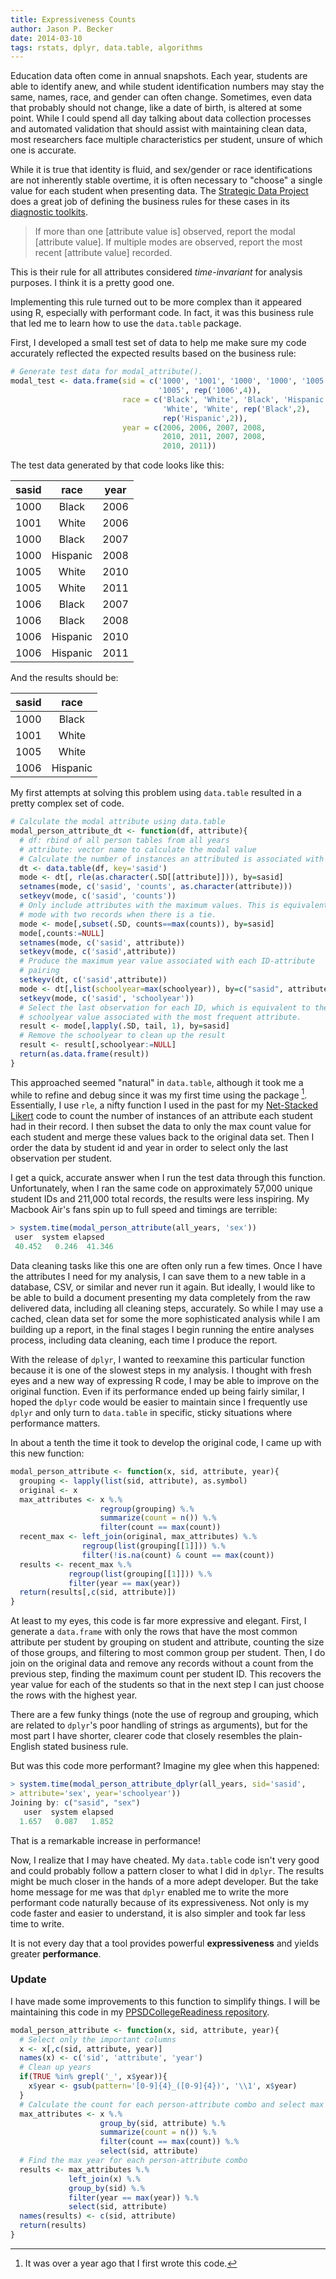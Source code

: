 ```yaml
---
title: Expressiveness Counts
author: Jason P. Becker
date: 2014-03-10
tags: rstats, dplyr, data.table, algorithms
---
```


Education data often come in annual snapshots. Each year, students are able to identify anew, and while student identification numbers may stay the same, names, race, and gender can often change. Sometimes, even data that probably should not change, like a date of birth, is altered at some point. While I could spend all day talking about data collection processes and automated validation that should assist with maintaining clean data, most researchers face multiple characteristics per student, unsure of which one is accurate.

While it is true that identity is fluid, and sex/gender or race identifications are not inherently stable overtime, it is often necessary to "choose" a single value for each student when presenting data. The [Strategic Data Project](http://www.strategicdataproject.com) does a great job of defining the business rules for these cases in its [diagnostic toolkits](http://www.gse.harvard.edu/sdp/resources/toolkit.php).

>If more than one [attribute value is] observed, report the modal [attribute value]. If multiple modes are observed, report the most recent [attribute value] recorded.

This is their rule for all attributes considered *time-invariant* for analysis purposes. I think it is a pretty good one.

Implementing this rule turned out to be more complex than it appeared using R, especially with performant code. In fact, it was this business rule that led me to learn how to use the `data.table` package.

First, I developed a small test set of data to help me make sure my code accurately reflected the expected results based on the business rule:

```r
# Generate test data for modal_attribute().
modal_test <- data.frame(sid = c('1000', '1001', '1000', '1000', '1005', 
                                 '1005', rep('1006',4)),
                         race = c('Black', 'White', 'Black', 'Hispanic',
                                  'White', 'White', rep('Black',2), 
                                  rep('Hispanic',2)),
                         year = c(2006, 2006, 2007, 2008,
                                  2010, 2011, 2007, 2008,
                                  2010, 2011))
```

The test data generated by that code looks like this:
    
| sasid |   race   | year |
| ----- | :------: | :--: |
|  1000 |  Black   | 2006 |
|  1001 |  White   | 2006 |
|  1000 |  Black   | 2007 |
|  1000 | Hispanic | 2008 |
|  1005 |  White   | 2010 |
|  1005 |  White   | 2011 |
|  1006 |  Black   | 2007 |
|  1006 |  Black   | 2008 |
|  1006 | Hispanic | 2010 |
|  1006 | Hispanic | 2011 |

And the results should be:

| sasid | race     |
| ----- | :------: |
| 1000  | Black    |
| 1001  | White    |
| 1005  | White    |
| 1006  | Hispanic |

My first attempts at solving this problem using `data.table` resulted in a pretty complex set of code.

```r
# Calculate the modal attribute using data.table
modal_person_attribute_dt <- function(df, attribute){
  # df: rbind of all person tables from all years
  # attribute: vector name to calculate the modal value
  # Calculate the number of instances an attributed is associated with an id
  dt <- data.table(df, key='sasid')
  mode <- dt[, rle(as.character(.SD[[attribute]])), by=sasid]
  setnames(mode, c('sasid', 'counts', as.character(attribute)))
  setkeyv(mode, c('sasid', 'counts'))
  # Only include attributes with the maximum values. This is equivalent to the
  # mode with two records when there is a tie.
  mode <- mode[,subset(.SD, counts==max(counts)), by=sasid]
  mode[,counts:=NULL]
  setnames(mode, c('sasid', attribute))
  setkeyv(mode, c('sasid',attribute))
  # Produce the maximum year value associated with each ID-attribute 
  # pairing    
  setkeyv(dt, c('sasid',attribute))
  mode <- dt[,list(schoolyear=max(schoolyear)), by=c("sasid", attribute)][mode]
  setkeyv(mode, c('sasid', 'schoolyear'))
  # Select the last observation for each ID, which is equivalent to the highest
  # schoolyear value associated with the most frequent attribute.
  result <- mode[,lapply(.SD, tail, 1), by=sasid]
  # Remove the schoolyear to clean up the result
  result <- result[,schoolyear:=NULL]
  return(as.data.frame(result))
}
```

This approached seemed "natural" in `data.table`, although it took me a while to refine and debug since it was my first time using the package [^2012]. Essentially, I use `rle`, a nifty function I used in the past for my [Net-Stacked Likert]({filename}/ranked-likert-scale-visualization.md) code to count the number of instances of an attribute each student had in their record. I then subset the data to only the max count value for each student and merge these values back to the original data set. Then I order the data by student id and year in order to select only the last observation per student.

I get a quick, accurate answer when I run the test data through this function. Unfortunately, when I ran the same code on approximately 57,000 unique student IDs and 211,000 total records, the results were less inspiring. My Macbook Air's fans spin up to full speed and timings are terrible:

```r
> system.time(modal_person_attribute(all_years, 'sex'))
 user  system elapsed 
 40.452   0.246  41.346 
```

Data cleaning tasks like this one are often only run a few times. Once I have the attributes I need for my analysis, I can save them to a new table in a database, CSV, or similar and never run it again. But ideally, I would like to be able to build a document presenting my data completely from the raw delivered data, including all cleaning steps, accurately. So while I may use a cached, clean data set for some the more sophisticated analysis while I am building up a report, in the final stages I begin running the entire analyses process, including data cleaning, each time I produce the report.

With the release of `dplyr`, I wanted to reexamine this particular function because it is one of the slowest steps in my analysis. I thought with fresh eyes and a new way of expressing R code, I may be able to improve on the original function. Even if its performance ended up being fairly similar, I hoped the `dplyr` code would be easier to maintain since I frequently use `dplyr` and only turn to `data.table` in specific, sticky situations where performance matters.

In about a tenth the time it took to develop the original code, I came up with this new function:

```r
modal_person_attribute <- function(x, sid, attribute, year){
  grouping <- lapply(list(sid, attribute), as.symbol)
  original <- x
  max_attributes <- x %.% 
                    regroup(grouping) %.%
                    summarize(count = n()) %.%
                    filter(count == max(count))
  recent_max <- left_join(original, max_attributes) %.%
                regroup(list(grouping[[1]])) %.%
                filter(!is.na(count) & count == max(count))
  results <- recent_max %.% 
             regroup(list(grouping[[1]])) %.%
             filter(year == max(year))
  return(results[,c(sid, attribute)])
}
```

At least to my eyes, this code is far more expressive and elegant. First, I generate a `data.frame` with only the rows that have the most common attribute per student by grouping on student and attribute, counting the size of those groups, and filtering to most common group per student. Then, I do join on the original data and remove any records without a count from the previous step, finding the maximum count per student ID. This recovers the year value for each of the students so that in the next step I can just choose the rows with the highest year.

There are a few funky things (note the use of regroup and grouping, which are related to `dplyr`'s poor handling of strings as arguments), but for the most part I have shorter, clearer code that closely resembles the plain-English stated business rule.

But was this code more performant? Imagine my glee when this happened:

```r
> system.time(modal_person_attribute_dplyr(all_years, sid='sasid', 
> attribute='sex', year='schoolyear'))
Joining by: c("sasid", "sex")
   user  system elapsed 
  1.657   0.087   1.852 
```

That is a remarkable increase in performance!

Now, I realize that I may have cheated. My `data.table` code isn't very good and could probably follow a pattern closer to what I did in `dplyr`. The results might be much closer in the hands of a more adept developer. But the take home message for me was that `dplyr` enabled me to write the more performant code naturally because of its expressiveness. Not only is my code faster and easier to understand, it is also simpler and took far less time to write.

It is not every day that a tool provides powerful **expressiveness** and yields greater **performance**.

### Update

I have made some improvements to this function to simplify things. I will be maintaining this code in my [PPSDCollegeReadiness repository](https://github.com/jasonpbecker/PPSDCollegeReadiness/blob/master/R/modal_person_attribute.R).

```r
modal_person_attribute <- function(x, sid, attribute, year){
  # Select only the important columns
  x <- x[,c(sid, attribute, year)]
  names(x) <- c('sid', 'attribute', 'year')
  # Clean up years
  if(TRUE %in% grepl('_', x$year)){
    x$year <- gsub(pattern='[0-9]{4}_([0-9]{4})', '\\1', x$year)
  }  
  # Calculate the count for each person-attribute combo and select max
  max_attributes <- x %.% 
                    group_by(sid, attribute) %.%
                    summarize(count = n()) %.%
                    filter(count == max(count)) %.%
                    select(sid, attribute)
  # Find the max year for each person-attribute combo
  results <- max_attributes %.% 
             left_join(x) %.%
             group_by(sid) %.%
             filter(year == max(year)) %.%
             select(sid, attribute)
  names(results) <- c(sid, attribute)
  return(results)
}
```


[^2012]: It was over a year ago that I first wrote this code.